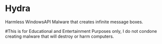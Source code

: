 # Hydra
 Harmless WindowsAPI Malware that creates infinite message boxes.
 
#This is for Educational and Entertainment Purposes only, I do not condone creating malware that will destroy or harm computers.
